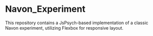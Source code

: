 # Navon_Experiment
This repository contains a JsPsych-based implementation of a classic Navon experiment, utilizing Flexbox for responsive layout.
